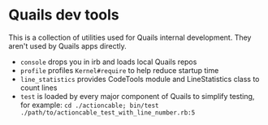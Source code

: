 # Quails dev tools

This is a collection of utilities used for Quails internal development.
They aren't used by Quails apps directly.

  * `console` drops you in irb and loads local Quails repos
  * `profile` profiles `Kernel#require` to help reduce startup time
  * `line_statistics` provides CodeTools module and LineStatistics class to count lines
  * `test` is loaded by every major component of Quails to simplify testing, for example:
    `cd ./actioncable; bin/test ./path/to/actioncable_test_with_line_number.rb:5`
